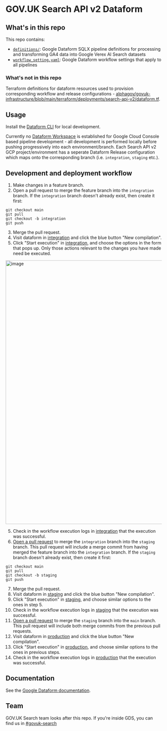 # GOV.UK Search API v2 Dataform

## What's in this repo

This repo contains:

- [`definitions/`](definitions/): Google Dataform SQLX pipeline definitions for processing and transforming GA4 data into Google Verex AI Search datasets
- [`workflow_setting.yaml`](workflow_settings.yaml): Google Dataform workflow settings that apply to all pipelines

### What's not in this repo

Terraform definitions for dataform resources used to provision corresponding workflow and release configurations - [alphagov/govuk-infrastructure/blob/main/terraform/deployments/search-api-v2/dataform.tf](https://github.com/alphagov/govuk-infrastructure/blob/main/terraform/deployments/search-api-v2/dataform.tf).

## Usage

Install the [Dataform CLI](https://cloud.google.com/dataform/docs/use-dataform-cli) for local development.

Currently no [Dataform Workspace](https://cloud.google.com/dataform/docs/workspaces) is established for Google Cloud Console based pipeline development - all development is performed locally before pushing progressively into each environment/branch. Each Search API v2 GCP project/environment has a seperate Dataform Release configuration which maps onto the corresponding branch (i.e. `integration`, `staging` etc.).

## Development and deployment workflow

1. Make changes in a feature branch.
2. Open a pull request to merge the feature branch into the `integration` branch. If the `integration` branch doesn't already exist, then create it first:

```
git checkout main
git pull
git checkout -b integration
git push
```

3. Merge the pull request.
4. Visit dataform in [integration](https://console.cloud.google.com/bigquery/dataform/locations/europe-west2/repositories/search_api_v2/release-configurations/integration?project=search-api-v2-integration) and click the blue button "New compilation".
5. Click "Start execution" in [integration](https://console.cloud.google.com/bigquery/dataform/locations/europe-west2/repositories/search_api_v2/details/release-scheduling?project=search-api-v2-integration), and choose the options in the form that pops up. Only those actions relevant to the changes you have made need be executed.

<img width="556" height="849" alt="image" src="https://github.com/user-attachments/assets/995a37e2-f194-4999-8dcd-8f10c14b5bfa" />

5. Check in the workflow execution logs in [integration](https://console.cloud.google.com/bigquery/dataform/locations/europe-west2/repositories/search_api_v2/details/workflows?project=search-api-v2-integration) that the execution was successful.
6. [Open a pull request](https://github.com/alphagov/search-api-v2-dataform/compare/staging...integration) to merge the `integration` branch into the `staging` branch. This pull request will include a merge commit from having merged the feature branch into the `integration` branch. If the `staging` branch doesn't already exist, then create it first:

```
git checkout main
git pull
git checkout -b staging
git push
```

7. Merge the pull request.
8. Visit dataform in [staging](https://console.cloud.google.com/bigquery/dataform/locations/europe-west2/repositories/search_api_v2/release-configurations/staging?project=search-api-v2-staging) and click the blue button "New compilation".
9. Click "Start execution" in [staging](https://console.cloud.google.com/bigquery/dataform/locations/europe-west2/repositories/search_api_v2/details/release-scheduling?project=search-api-v2-staging), and choose similar options to the ones in step 5.
10. Check in the workflow execution logs in [staging](https://console.cloud.google.com/bigquery/dataform/locations/europe-west2/repositories/search_api_v2/details/workflows?project=search-api-v2-staging) that the execution was successful.
11. [Open a pull request](https://github.com/alphagov/search-api-v2-dataform/compare/main...staging) to merge the `staging` branch into the `main` branch. This pull request will include both merge commits from the previous pull requests.
12. Visit dataform in [production](https://console.cloud.google.com/bigquery/dataform/locations/europe-west2/repositories/search_api_v2/release-configurations/production?project=search-api-v2-production) and click the blue button "New compilation".
13. Click "Start execution" in [production](https://console.cloud.google.com/bigquery/dataform/locations/europe-west2/repositories/search_api_v2/details/release-scheduling?project=search-api-v2-production), and choose similar options to the ones in previous steps.
14. Check in the workflow execution logs in [production](https://console.cloud.google.com/bigquery/dataform/locations/europe-west2/repositories/search_api_v2/details/workflows?project=search-api-v2-production) that the execution was successful.

## Documentation

See the [Google Dataform documentation](https://cloud.google.com/dataform/docs/overview).

## Team

GOV.UK Search team looks after this repo. If you're inside GDS, you can find us in [#govuk-search](https://gds.slack.com/channels/govuk-search)
